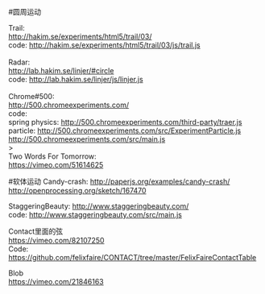 #圆周运动

Trail:<br>
http://hakim.se/experiments/html5/trail/03/<br>
code:
http://hakim.se/experiments/html5/trail/03/js/trail.js<br><br>
Radar:<br>
http://lab.hakim.se/linjer/#circle<br>
code:
http://lab.hakim.se/linjer/js/linjer.js<br><br>
Chrome#500:<br>
http://500.chromeexperiments.com/<br>
code:<br>
spring physics: http://500.chromeexperiments.com/third-party/traer.js<br>
particle: http://500.chromeexperiments.com/src/ExperimentParticle.js<br>
http://500.chromeexperiments.com/src/main.js<br>><br>
Two Words For Tomorrow:<br>
https://vimeo.com/51614625


#软体运动
Candy-crash:
http://paperjs.org/examples/candy-crash/<br>
http://openprocessing.org/sketch/167470<br>

StaggeringBeauty:
http://www.staggeringbeauty.com/<br>
code:
http://www.staggeringbeauty.com/src/main.js<br>

Contact里面的弦<br>
https://vimeo.com/82107250<br>
Code:<br>
https://github.com/felixfaire/CONTACT/tree/master/FelixFaireContactTable<br>

Blob<br>
https://vimeo.com/21846163

